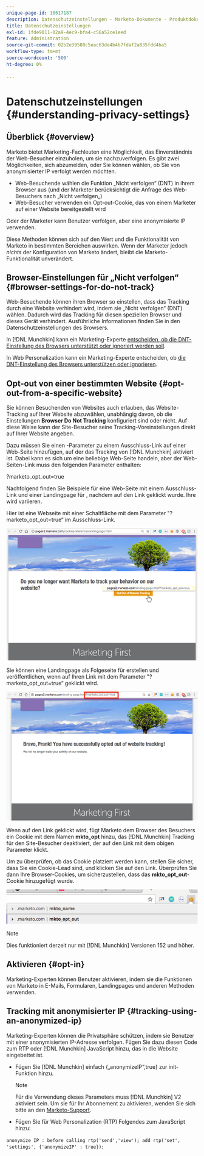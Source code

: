 ```yaml
---
unique-page-id: 10617187
description: Datenschutzeinstellungen - Marketo-Dokumente - Produktdokumentation
title: Datenschutzeinstellungen
exl-id: 1fde9011-02a9-4ec9-bfa4-c56a52ce1eed
feature: Administration
source-git-commit: 02b2e39580c5eac63de4b4b7fdaf2a835fdd4ba5
workflow-type: tm+mt
source-wordcount: '500'
ht-degree: 0%

---
```


# Datenschutzeinstellungen {#understanding-privacy-settings}

## Überblick {#overview}

Marketo bietet Marketing-Fachleuten eine Möglichkeit, das Einverständnis der Web-Besucher einzuholen, um sie nachzuverfolgen. Es gibt zwei Möglichkeiten, sich abzumelden, oder Sie können wählen, ob Sie von anonymisierter IP verfolgt werden möchten.

* Web-Besuchende wählen die Funktion „Nicht verfolgen“ (DNT) in ihrem Browser aus (und der Marketer berücksichtigt die Anfrage des Web-Besuchers nach „Nicht verfolgen„)
* Web-Besucher verwenden ein Opt-out-Cookie, das von einem Marketer auf einer Website bereitgestellt wird

Oder der Marketer kann Benutzer verfolgen, aber eine anonymisierte IP verwenden.

Diese Methoden können sich auf den Wert und die Funktionalität von Marketo in bestimmten Bereichen auswirken. Wenn der Marketer jedoch _nichts_ der Konfiguration von Marketo ändert, bleibt die Marketo-Funktionalität unverändert.

## Browser-Einstellungen für „Nicht verfolgen“ {#browser-settings-for-do-not-track}

Web-Besuchende können ihren Browser so einstellen, dass das Tracking durch eine Website verhindert wird, indem sie „Nicht verfolgen“ (DNT) wählen. Dadurch wird das Tracking für diesen speziellen Browser und dieses Gerät verhindert. Ausführliche Informationen finden Sie in den Datenschutzeinstellungen des Browsers.

In [!DNL Munchkin] kann ein Marketing-Experte [entscheiden, ob die DNT-Einstellung des Browsers unterstützt oder ignoriert werden soll](/help/marketo/product-docs/administration/settings/edit-do-not-track-browser-support-settings.md).

In Web Personalization kann ein Marketing-Experte entscheiden, ob [die DNT-Einstellung des Browsers unterstützen oder ignorieren](/help/marketo/product-docs/web-personalization/getting-started/setting-web-personalization-to-do-not-track.md).

## Opt-out von einer bestimmten Website {#opt-out-from-a-specific-website}

Sie können Besuchenden von Websites auch erlauben, das Website-Tracking auf Ihrer Website abzuwählen, unabhängig davon, ob die Einstellungen **Browser Do Not Tracking** konfiguriert sind oder nicht. Auf diese Weise kann der Site-Besucher seine Tracking-Voreinstellungen direkt auf Ihrer Website angeben.

Dazu müssen Sie einen -Parameter zu einem Ausschluss-Link auf einer Web-Seite hinzufügen, auf der das Tracking von [!DNL Munchkin] aktiviert ist. Dabei kann es sich um eine beliebige Web-Seite handeln, aber der Web-Seiten-Link muss den folgenden Parameter enthalten:

?marketo_opt_out=true

Nachfolgend finden Sie Beispiele für eine Web-Seite mit einem Ausschluss-Link und einer Landingpage für , nachdem auf den Link geklickt wurde. Ihre wird variieren.

Hier ist eine Webseite mit einer Schaltfläche mit dem Parameter &quot;?marketo_opt_out=true“ im Ausschluss-Link.

![](assets/understanding-privacy-settings-1.png)

Sie können eine Landingpage als Folgeseite für erstellen und veröffentlichen, wenn auf Ihren Link mit dem Parameter &quot;?marketo_opt_out=true“ geklickt wird.

![](assets/understanding-privacy-settings-2.png)

Wenn auf den Link geklickt wird, fügt Marketo dem Browser des Besuchers ein Cookie mit dem Namen **mkto_opt** hinzu, das [!DNL Munchkin] Tracking für den Site-Besucher deaktiviert, der auf den Link mit dem obigen Parameter klickt.

Um zu überprüfen, ob das Cookie platziert werden kann, stellen Sie sicher, dass Sie ein Cookie-Lead sind, und klicken Sie auf den Link. Überprüfen Sie dann Ihre Browser-Cookies, um sicherzustellen, dass das **mkto_opt_out**-Cookie hinzugefügt wurde.

![](assets/understanding-privacy-settings-3.png)

>[!NOTE]
>
>Dies funktioniert derzeit nur mit [!DNL Munchkin] Versionen 152 und höher.

## Aktivieren {#opt-in}

Marketing-Experten können Benutzer aktivieren, indem sie die Funktionen von Marketo in E-Mails, Formularen, Landingpages und anderen Methoden verwenden.

## Tracking mit anonymisierter IP {#tracking-using-an-anonymized-ip}

Marketing-Experten können die Privatsphäre schützen, indem sie Benutzer mit einer anonymisierten IP-Adresse verfolgen. Fügen Sie dazu diesen Code zum RTP oder [!DNL Munchkin] JavaScript hinzu, das in die Website eingebettet ist.

* Fügen Sie [!DNL Munchkin] einfach {„anonymizeIP“,true} zur init-Funktion hinzu.

  >[!NOTE]
  >
  >Für die Verwendung dieses Parameters muss [!DNL Munchkin] V2 aktiviert sein. Um sie für Ihr Abonnement zu aktivieren, wenden Sie sich bitte an den [Marketo-Support](https://nation.marketo.com/community/support_solutions).

* Fügen Sie für Web Personalization (RTP) Folgendes zum JavaScript hinzu:

`anonymize IP : before calling rtp('send','view'); add rtp('set', 'settings', {'anonymizeIP' : true});`
